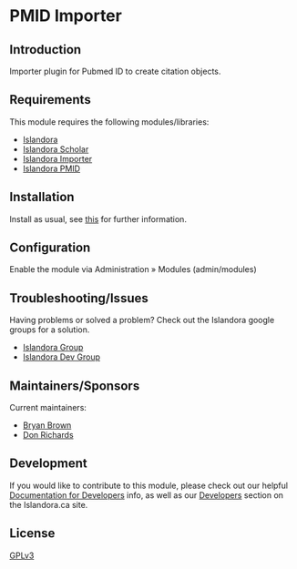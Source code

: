 # PMID Importer

## Introduction

Importer plugin for Pubmed ID to create citation objects.

## Requirements

This module requires the following modules/libraries:

* [Islandora](https://github.com/Islandora/islandora)
* [Islandora Scholar](https://github.com/Islandora/islandora_scholar)
* [Islandora Importer](https://github.com/Islandora/islandora_importer)
* [Islandora PMID](https://github.com/Islandora/islandora_scholar/tree/7.x/modules/pmid)

## Installation

Install as usual, see [this](https://drupal.org/documentation/install/modules-themes/modules-7) for further information.

## Configuration

Enable the module via Administration » Modules (admin/modules)

## Troubleshooting/Issues

Having problems or solved a problem? Check out the Islandora google groups for a solution.

* [Islandora Group](https://groups.google.com/forum/?hl=en&fromgroups#!forum/islandora)
* [Islandora Dev Group](https://groups.google.com/forum/?hl=en&fromgroups#!forum/islandora-dev)

## Maintainers/Sponsors

Current maintainers:

* [Bryan Brown](https://github.com/bryjbrown)
* [Don Richards](https://github.com/DonRichards)


## Development

If you would like to contribute to this module, please check out our helpful [Documentation for Developers](https://github.com/Islandora/islandora/wiki#wiki-documentation-for-developers) info, as well as our [Developers](http://islandora.ca/developers) section on the Islandora.ca site.

## License

[GPLv3](http://www.gnu.org/licenses/gpl-3.0.txt)
